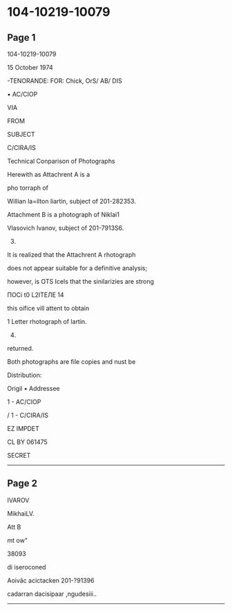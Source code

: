 # 104-10219-10079

## Page 1

104-10219-10079

15 October 1974

-TENORANDE: FOR: Chick, OrS/ AB/ DIS

• AC/CIOP

VIA

FROM

SUBJECT

C/CIRA/IS

Technical Conparison of Photographs

Herewith as Attachrent A is a

pho torraph of

Willian la=ilton liartin, subject of 201-282353.

Attachment B is a photograph of Niklai1

Vlasovich Ivanov, subject of 201-7913S6.

3.

It is realized that the Attachrent A rhotograph

does not appear suitable for a definitive analysis;

however, is OTS Icels that the sinilarizies are strong

ПОСі t0 L2ITЕЛЕ 14

this oifice vill attent to obtain

1 Letter rhotograph of lartin.

4.

returned.

Both photographs are file copies and nust be

Distribution:

Origil • Addressee

1 - AC/CIOP

/ 1 - C/CIRA/IS

EZ IMPDET

CL BY 061475

SECRET

---

## Page 2

IVAROV

MikhaiLV.

Att B

mt ow"

38093

di iseroconed

Aoivãc acictacken 201-?91396

cadarran dacisipaar ,ngudesiii..

---

